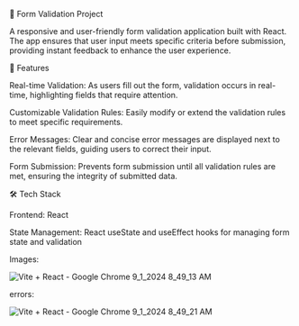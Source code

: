 📝 Form Validation Project



A responsive and user-friendly form validation application built with React. The app ensures that user input meets specific criteria before submission, providing instant feedback to enhance the user experience.





🚀 Features



Real-time Validation: As users fill out the form, validation occurs in real-time, highlighting fields that require attention.



Customizable Validation Rules: Easily modify or extend the validation rules to meet specific requirements.



Error Messages: Clear and concise error messages are displayed next to the relevant fields, guiding users to correct their input.



Form Submission: Prevents form submission until all validation rules are met, ensuring the integrity of submitted data.






🛠️ Tech Stack




Frontend: React



State Management: React useState and useEffect hooks for managing form state and validation


Images:



![Vite + React - Google Chrome 9_1_2024 8_49_13 AM](https://github.com/user-attachments/assets/12260f45-06aa-47b4-908c-4d8330cae1a9)



errors:



![Vite + React - Google Chrome 9_1_2024 8_49_21 AM](https://github.com/user-attachments/assets/a7ea3746-deab-43bb-8ee5-64d86495a4f2)

